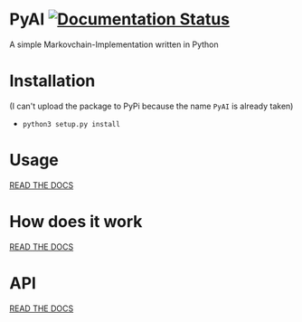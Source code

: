 # PyAI [![Documentation Status](https://readthedocs.org/projects/pyai/badge/?version=latest)](https://readthedocs.org/projects/pyai/?badge=latest)
A simple Markovchain-Implementation written in Python

# Installation
(I can't upload the package to PyPi because the name `PyAI` is already taken)
* `python3 setup.py install`

# Usage
[READ THE DOCS](http://pyai.readthedocs.org/en/latest/)

# How does it work
[READ THE DOCS](http://pyai.readthedocs.org/en/latest/)

# API
[READ THE DOCS](http://pyai.readthedocs.org/en/latest/)
